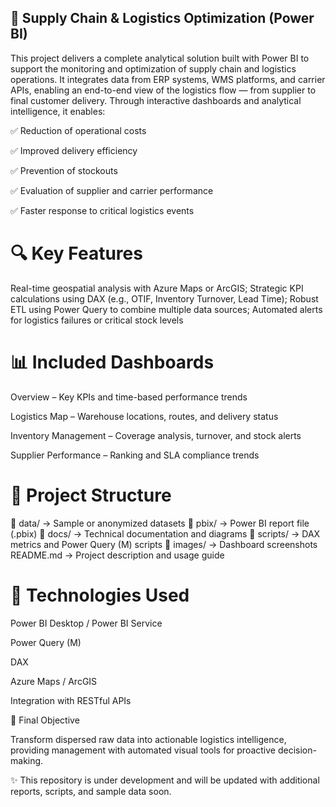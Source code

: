## 🚚 Supply Chain & Logistics Optimization (Power BI)

This project delivers a complete analytical solution built with Power BI to support the monitoring and optimization of supply chain and logistics operations. It integrates data from ERP systems, WMS platforms, and carrier APIs, enabling an end-to-end view of the logistics flow — from supplier to final customer delivery. Through interactive dashboards and analytical intelligence, it enables:

✅ Reduction of operational costs

✅ Improved delivery efficiency

✅ Prevention of stockouts

✅ Evaluation of supplier and carrier performance

✅ Faster response to critical logistics events

# 🔍 Key Features

Real-time geospatial analysis with Azure Maps or ArcGIS; 
Strategic KPI calculations using DAX (e.g., OTIF, Inventory Turnover, Lead Time); 
Robust ETL using Power Query to combine multiple data sources; 
Automated alerts for logistics failures or critical stock levels

# 📊 Included Dashboards

Overview – Key KPIs and time-based performance trends

Logistics Map – Warehouse locations, routes, and delivery status

Inventory Management – Coverage analysis, turnover, and stock alerts

Supplier Performance – Ranking and SLA compliance trends

# 📁 Project Structure
📁 data/         → Sample or anonymized datasets
📁 pbix/         → Power BI report file (.pbix)
📁 docs/         → Technical documentation and diagrams
📁 scripts/      → DAX metrics and Power Query (M) scripts
📁 images/       → Dashboard screenshots
README.md       → Project description and usage guide

# 🧰 Technologies Used

Power BI Desktop / Power BI Service

Power Query (M)

DAX

Azure Maps / ArcGIS

Integration with RESTful APIs

📌 Final Objective

Transform dispersed raw data into actionable logistics intelligence, providing management with automated visual tools for proactive decision-making.

✨ This repository is under development and will be updated with additional reports, scripts, and sample data soon.
